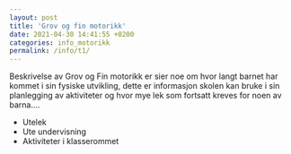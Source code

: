 ```yaml
---
layout: post
title: 'Grov og fin motorikk'
date: 2021-04-30 14:41:55 +0200
categories: info_motorikk
permalink: /info/t1/
---
```


Beskrivelse av Grov og Fin motorikk er sier noe om hvor langt barnet har kommet i sin fysiske utvikling,
dette er informasjon skolen kan bruke i sin planlegging av aktiviteter og hvor mye lek som fortsatt kreves for noen av barna....

- Utelek
- Ute undervisning
- Aktiviteter i klasserommet
